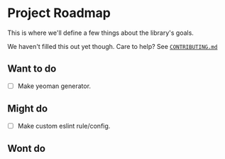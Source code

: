 # Project Roadmap

This is where we'll define a few things about the library's goals.

We haven't filled this out yet though. Care to help? See [`CONTRIBUTING.md`][contributing-link]

## Want to do
- [ ] Make yeoman generator.


## Might do
- [ ] Make custom eslint rule/config.


## Wont do


[contributing-link]: https://github.com/luftywiranda13/solid-node-module/blob/master/CONTRIBUTING.md
